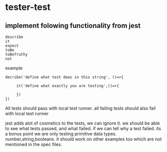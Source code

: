 # tester-test

## implement folowing functionality from jest

```
describe
it
expect
toBe
toBeTruthy
not
```

example
```
decribe('define what test does in this string', ()=>{

     it('define what exactly you are testing',()=>{

     })
})
```
All tests should pass with local test runner.
all failing tests should also fail with local test runner

jest adds alot of cosmetics to the tests, we can ignore it.
we should be able to see what tests passed, and what failed.
if we can tell why a test failed. its a bonus point
we are only testing primitive data types. number,string,booleans.
it should work on other examples too which are not mentioned in the spec files.
